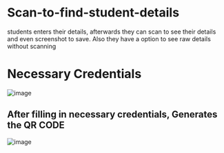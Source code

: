 # Scan-to-find-student-details
students enters their details, afterwards they can scan to see their details and even screenshot to save. Also they have a option to see raw details without scanning
# Necessary Credentials
![image](https://github.com/watchout254/Scan-to-find-student-details/assets/88248852/8fbefe22-093e-4658-bc2c-e62779c67780)

## After filling in necessary credentials, Generates the QR CODE
![image](https://github.com/watchout254/Scan-to-find-student-details/assets/88248852/95858339-51c9-49b4-9fce-b23044bd0233)
